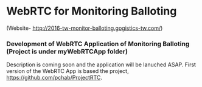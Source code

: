 # WebRTC for Monitoring Balloting
(Website- http://2016-tw-monitor-balloting.gogistics-tw.com/)

### Development of WebRTC Application of Monitoring Balloting (Project is under myWebRTCApp folder)

Description is coming soon and the application will be lanuched ASAP.
First version of the WebRTC App is based the project, https://github.com/pchab/ProjectRTC.
